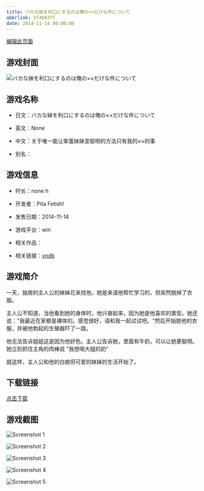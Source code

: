 ```yaml
---
title: バカな妹を利口にするのは俺の××だけな件について
abbrlink: 5f4b03ff
date: 2014-11-14 00:00:00
---
```

[编辑此页面](https://github.com/ACG-3/ADV3-source/blob/main/source/_posts/games/%E3%83%90%E3%82%AB%E3%81%AA%E5%A6%B9%E3%82%92%E5%88%A9%E5%8F%A3%E3%81%AB%E3%81%99%E3%82%8B%E3%81%AE%E3%81%AF%E4%BF%BA%E3%81%AE%C3%97%C3%97%E3%81%A0%E3%81%91%E3%81%AA%E4%BB%B6%E3%81%AB%E3%81%A4%E3%81%84%E3%81%A6.md)

## 游戏封面

![バカな妹を利口にするのは俺の××だけな件について](https://pan.timero.xyz/d/onedrive/img_lib_001/%E3%83%90%E3%82%AB%E3%81%AA%E5%A6%B9%E3%82%92%E5%88%A9%E5%8F%A3%E3%81%AB%E3%81%99%E3%82%8B%E3%81%AE%E3%81%AF%E4%BF%BA%E3%81%AE%C3%97%C3%97%E3%81%A0%E3%81%91%E3%81%AA%E4%BB%B6%E3%81%AB%E3%81%A4%E3%81%84%E3%81%A6_cover.avif)


## 游戏名称

- 日文：バカな妹を利口にするのは俺の××だけな件について
- 英文：None
- 中文：关于唯一能让笨蛋妹妹变聪明的方法只有我的××的事

- 别名：


## 游戏信息

- 时长：none h
- 开发者：Pita Fetish!
- 发售日期：2014-11-14
- 游戏平台：win
- 相关作品：

- 相关链接：[vndb](https://vndb.org/v16143)


## 游戏简介

一天，独居的主人公的妹妹花来找他。她是来请他帮忙学习的，但突然脱掉了衣服。

主人公不知道，当他看到她的身体时，他兴奋起来，因为她是他喜欢的类型。她还说："我最近在家都是裸体的。感觉很好，请和我一起试试吧。"然后开始脱他的衣服，并被他勃起的生殖器吓了一跳。

他无法告诉姐姐这是因为他好色。主人公告诉她，里面有牛奶，可以让她更聪明。她立刻抓住主角的肉棒说 "我想喝大姐的奶"

就这样，主人公和他的白痴但可爱的妹妹的生活开始了。




## 下载链接

[点击下载](https://pan.timero.xyz/onedrive/adv_lib_001/%E3%83%90%E3%82%AB%E3%81%AA%E5%A6%B9%E3%82%92%E5%88%A9%E5%8F%A3%E3%81%AB%E3%81%99%E3%82%8B%E3%81%AE%E3%81%AF%E4%BF%BA%E3%81%AE%C3%97%C3%97%E3%81%A0%E3%81%91%E3%81%AA%E4%BB%B6%E3%81%AB%E3%81%A4%E3%81%84%E3%81%A6)


## 游戏截图


![Screenshot 1](https://pan.timero.xyz/d/onedrive/img_lib_001/%E3%83%90%E3%82%AB%E3%81%AA%E5%A6%B9%E3%82%92%E5%88%A9%E5%8F%A3%E3%81%AB%E3%81%99%E3%82%8B%E3%81%AE%E3%81%AF%E4%BF%BA%E3%81%AE%C3%97%C3%97%E3%81%A0%E3%81%91%E3%81%AA%E4%BB%B6%E3%81%AB%E3%81%A4%E3%81%84%E3%81%A6_Screenshot_1.avif)

![Screenshot 2](https://pan.timero.xyz/d/onedrive/img_lib_001/%E3%83%90%E3%82%AB%E3%81%AA%E5%A6%B9%E3%82%92%E5%88%A9%E5%8F%A3%E3%81%AB%E3%81%99%E3%82%8B%E3%81%AE%E3%81%AF%E4%BF%BA%E3%81%AE%C3%97%C3%97%E3%81%A0%E3%81%91%E3%81%AA%E4%BB%B6%E3%81%AB%E3%81%A4%E3%81%84%E3%81%A6_Screenshot_2.avif)

![Screenshot 3](https://pan.timero.xyz/d/onedrive/img_lib_001/%E3%83%90%E3%82%AB%E3%81%AA%E5%A6%B9%E3%82%92%E5%88%A9%E5%8F%A3%E3%81%AB%E3%81%99%E3%82%8B%E3%81%AE%E3%81%AF%E4%BF%BA%E3%81%AE%C3%97%C3%97%E3%81%A0%E3%81%91%E3%81%AA%E4%BB%B6%E3%81%AB%E3%81%A4%E3%81%84%E3%81%A6_Screenshot_3.avif)

![Screenshot 4](https://pan.timero.xyz/d/onedrive/img_lib_001/%E3%83%90%E3%82%AB%E3%81%AA%E5%A6%B9%E3%82%92%E5%88%A9%E5%8F%A3%E3%81%AB%E3%81%99%E3%82%8B%E3%81%AE%E3%81%AF%E4%BF%BA%E3%81%AE%C3%97%C3%97%E3%81%A0%E3%81%91%E3%81%AA%E4%BB%B6%E3%81%AB%E3%81%A4%E3%81%84%E3%81%A6_Screenshot_4.avif)

![Screenshot 5](https://pan.timero.xyz/d/onedrive/img_lib_001/%E3%83%90%E3%82%AB%E3%81%AA%E5%A6%B9%E3%82%92%E5%88%A9%E5%8F%A3%E3%81%AB%E3%81%99%E3%82%8B%E3%81%AE%E3%81%AF%E4%BF%BA%E3%81%AE%C3%97%C3%97%E3%81%A0%E3%81%91%E3%81%AA%E4%BB%B6%E3%81%AB%E3%81%A4%E3%81%84%E3%81%A6_Screenshot_5.avif)

